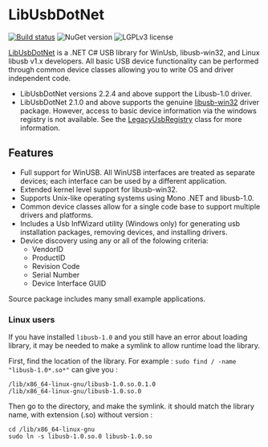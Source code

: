 # LibUsbDotNet
[![Build status](https://ci.appveyor.com/api/projects/status/bmdk6l5odm6ia6jf?svg=true)](https://ci.appveyor.com/project/qmfrederik/libusbdotnet-sjtox)
![NuGet version](https://img.shields.io/nuget/v/LibUsbDotNet.svg)
![LGPLv3 license](https://img.shields.io/github/license/LibUsbDotNet/LibUsbDotNet.svg)

[LibUsbDotNet](http://sourceforge.net/projects/libusbdotnet) is a .NET C# USB library for WinUsb, libusb-win32, and Linux libusb v1.x developers. 
All basic USB device functionality can be performed through common device classes allowing you to write OS and driver independent code.

* LibUsbDotNet versions 2.2.4 and above support the Libusb-1.0 driver.
* LibUsbDotNet 2.1.0 and above supports the genuine [libusb-win32](http://sourceforge.net/projects/libusb-win32) driver package. However, 
  access to basic device information via the windows registry is not available. See the [LegacyUsbRegistry](http://libusbdotnet.sourceforge.net/V2/html/9b8a7337-0d0c-c3e6-6f56-d47f1a3e5856.htm)
  class for more information.

## Features
* Full support for WinUSB. All WinUSB interfaces are treated as separate devices; each interface can be used by a different application.
* Extended kernel level support for libusb-win32.
* Supports Unix-like operating systems using Mono .NET and libusb-1.0.
* Common device classes allow for a single code base to support multiple drivers and platforms.
* Includes a Usb InfWizard utility (Windows only) for generating usb installation packages, removing devices, and installing drivers.
* Device discovery using any or all of the folowing criteria:
  * VendorID
  * ProductID
  * Revision Code
  * Serial Number
  * Device Interface GUID

Source package includes many small example applications.

### Linux users

If you have installed `libusb-1.0` and you still have an error about loading library, it may be needed to make a symlink to allow runtime load the library.

First, find the location of the library. For example : `sudo find / -name "libusb-1.0*.so*"` can give you :
```
/lib/x86_64-linux-gnu/libusb-1.0.so.0.1.0
/lib/x86_64-linux-gnu/libusb-1.0.so.0
```
Then go to the directory, and make the symlink. it should match the library name, with extension (.so) without version :
```
cd /lib/x86_64-linux-gnu
sudo ln -s libusb-1.0.so.0 libusb-1.0.so
```